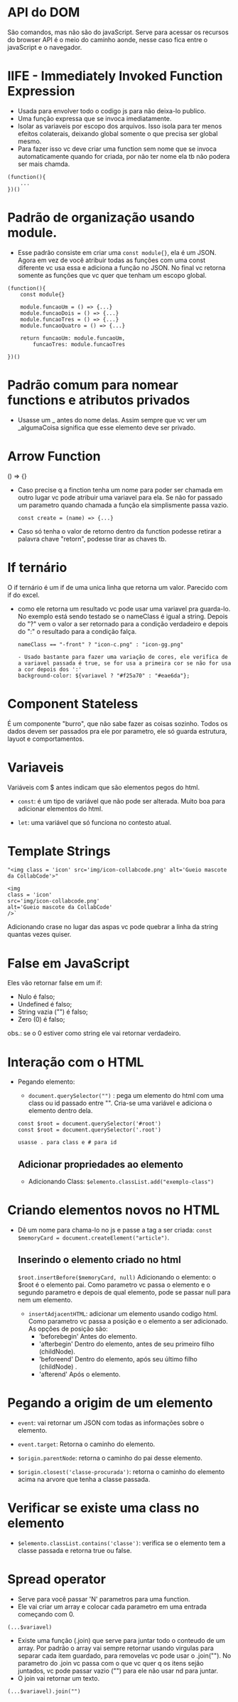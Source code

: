 
# API do DOM

São comandos, mas não são do javaScript.
Serve para acessar os recursos do browser
API é o meio do caminho aonde, nesse caso fica entre o javaScript e o navegador.

# IIFE - Immediately Invoked Function Expression

- Usada para envolver todo o codigo js para não deixa-lo publico.
- Uma função expressa que se invoca imediatamente.
- Isolar as variaveis por escopo dos arquivos. Isso isola para ter menos efeitos colaterais, deixando global somente o que precisa ser global mesmo.
- Para fazer isso vc deve criar uma function sem nome que se invoca automaticamente quando for criada, por não ter nome ela tb não podera ser mais chamda.
```
(function(){
    ...
})()
```
# Padrão de organização usando module.
- Esse padrão consiste em criar uma `const module{}`, ela é um JSON. Agora em vez de você atribuir todas as funções com uma const diferente vc usa essa e adiciona a função no JSON. No final vc retorna somente as funções que vc quer que tenham um escopo global.
```
(function(){
    const module{}

    module.funcaoUm = () => {...}
    module.funcaoDois = () => {...}
    module.funcaoTres = () => {...}
    module.funcaoQuatro = () => {...}

    return funcaoUm: module.funcaoUm,
        funcaoTres: module.funcaoTres

})()
```

# Padrão comum para nomear functions e atributos privados
- Usasse um _ antes do nome delas. Assim sempre que vc ver um _algumaCoisa significa que esse elemento deve ser privado.


# Arrow Function
() => {}

- Caso precise q a finction tenha um nome para poder ser chamada em outro lugar vc pode atribuir uma variavel para ela.
Se não for passado um parametro quando chamada a função ela simplismente passa vazio.

    ```
    const create = (name) => {...}
    ```

- Caso só tenha o valor de retorno dentro da function podesse retirar a palavra chave "retorn", podesse tirar as chaves tb.


# If ternário
O if ternário é um if de uma unica linha que retorna um valor. Parecido com if do excel.

- como ele retorna um resultado vc pode usar uma variavel pra guarda-lo.
No exemplo está sendo testado se o nameClass é igual a string. Depois do "?" vem o valor a ser retornado para a condição verdadeiro e depois do ":" o resultado para a condição falça.
    
    ```
    nameClass == "-front" ? "icon-c.png" : "icon-gg.png"

    - Usado bastante para fazer uma variação de cores, ele verifica de a variavel passada é true, se for usa a primeira cor se não for usa a cor depois dos ':'
    background-color: ${variavel ? "#f25a70" : "#eae6da"};

    ```

# Component Stateless
É um componente "burro", que não sabe fazer as coisas sozinho. Todos os dados devem ser passados pra ele por parametro, ele só guarda estrutura, layuot e comportamentos.

# Variaveis
Variáveis com $ antes indicam que são elementos pegos do html.

- `const`: é um tipo de variável que não pode ser alterada. Muito boa para adicionar elementos do html.

- `let`: uma variável que só funciona no contesto atual.

# Template Strings
`"<img class = 'icon' src='img/icon-collabcode.png' alt='Gueio mascote da CollabCode'>"`

```
<img 
class = 'icon' 
src='img/icon-collabcode.png' 
alt='Gueio mascote da CollabCode'
/>`
```

Adicionando crase no lugar das aspas vc pode quebrar a linha da string quantas vezes quiser.

# False em JavaScript 
Eles vão retornar false em um if:
- Nulo é falso;
- Undefined é falso;
- String vazia ("") é falso;
- Zero (0) é falso;


obs.: se o 0 estiver como string ele vai retornar verdadeiro.




# Interação com o HTML

- Pegando elemento:
    - `document.querySelector("")` : pega um elemento do html com uma class ou id passado entre "".
    Cria-se uma variável e adiciona o elemento dentro dela.
    
    ```
    const $root = document.querySelector('#root')
    const $root = document.querySelector('.root')

    usasse . para class e # para id

    ```

    ## Adicionar propriedades ao elemento
    - Adicionando Class: `$elemento.classList.add("exemplo-class")`


# Criando elementos novos no HTML

- Dê um nome para chama-lo no js e passe a tag a ser criada: `const $memoryCard = document.createElement("article")`.

    ## Inserindo o elemento criado no html
    `$root.insertBefore($memoryCard, null)`
    Adicionando o elemento: 
    o $root é o elemento pai.
    Como parametro vc passa o elemento e o segundo parametro e depois de qual elemento, pode se passar null para nem um elemento.
    
    - `insertAdjacentHTML`: adicionar um elemento usando codigo html.
    Como parametro vc passa a posição e o elemento a ser adicionado.
    As opções de posição são:
        - 'beforebegin'
            Antes do elemento.
        - 'afterbegin'
            Dentro do elemento, antes de seu primeiro filho (childNode).
        - 'beforeend'
            Dentro do elemento, após seu último filho (childNode) .
        - 'afterend'
            Após o elemento.  

# Pegando a origim de um elemento
- `event`: vai retornar um JSON com todas as informações sobre o elemento.
- `event.target`: Retorna o caminho do elemento. 

- `$origin.parentNode`: retorna o caminho do pai desse elemento.

- `$origin.closest('classe-procurada')`: retorna o caminho do elemento acima na arvore que tenha a classe passada.

# Verificar se existe uma class no elemento
- `$elemento.classList.contains('classe')`: verifica se o elemento tem a classe passada e retorna true ou false.


# Spread operator
- Serve para você passar 'N' parametros para uma function.
- Ele vai criar um array e colocar cada parametro em uma entrada começando com 0.

`(...$variavel)`

- Existe uma função (.join) que serve para juntar todo o conteudo de um array. Por padrão o array vai sempre retornar usando virgulas para separar cada item guardado, para removelas vc pode usar o .join(""). No parametro do .join vc passa com o que vc quer q os itens sejão juntados, vc pode passar vazio ("") para ele não usar nd para juntar.
- O join vai retornar um texto.

`(...$variavel).join("")`



